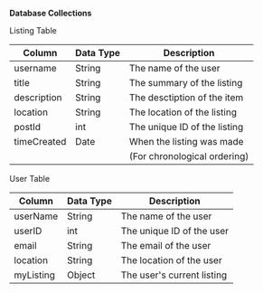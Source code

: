 **Database Collections**

Listing Table 

| Column       | Data Type | Description                 |
|--------------|-----------|-----------------------------|
| username     | String    | The name of the user        |
| title        | String    | The summary of the listing  |
| description  | String    | The desctiption of the item |
| location     | String    | The location of the listing |
| postId       | int       | The unique ID of the listing|
| timeCreated  | Date      | When the listing was made   |
|              |           |(For chronological ordering) |

User Table 

| Column       | Data Type | Description                 |
|--------------|-----------|-----------------------------|
| userName     | String    | The name of the user        |
| userID       | int       | The unique ID of the user   |
| email        | String    | The email of the user       |
| location     | String    | The location of the user    |
| myListing    | Object    | The user's current listing  |
